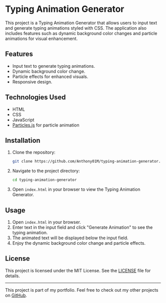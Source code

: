 # Typing Animation Generator

This project is a Typing Animation Generator that allows users to input text and generate typing animations styled with CSS. The application also includes features such as dynamic background color changes and particle animations for visual enhancement.

## Features

- Input text to generate typing animations.
- Dynamic background color change.
- Particle effects for enhanced visuals.
- Responsive design.

## Technologies Used

- HTML
- CSS
- JavaScript
- [Particles.js](https://vincentgarreau.com/particles.js/) for particle animation

## Installation

1. Clone the repository:
    ```sh
    git clone https://github.com/Anthony01M/typing-animation-generator.git
    ```
2. Navigate to the project directory:
    ```sh
    cd typing-animation-generator
    ```
3. Open `index.html` in your browser to view the Typing Animation Generator.

## Usage

1. Open `index.html` in your browser.
2. Enter text in the input field and click "Generate Animation" to see the typing animation.
3. The animated text will be displayed below the input field.
4. Enjoy the dynamic background color change and particle effects.

## License

This project is licensed under the MIT License. See the [LICENSE](LICENSE) file for details.

---

This project is part of my portfolio. Feel free to check out my other projects on [GitHub](https://github.com/Anthony01M).